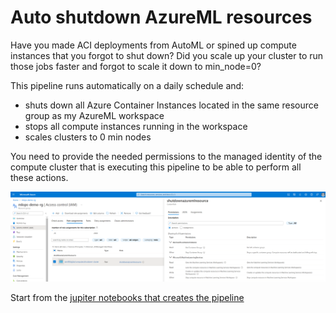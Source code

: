 # Auto shutdown AzureML resources

Have you made ACI deployments from AutoML or spined up compute instances that you forgot to shut down? Did you scale up your cluster to run those jobs faster and forgot to scale it down to min_node=0?

This pipeline runs automatically on a daily schedule and:
- shuts down all Azure Container Instances located in the same resource group as my AzureML workspace
- stops all compute instances running in the workspace
- scales clusters to 0 min nodes

You need to provide the needed permissions to the managed identity of the compute cluster that is executing this pipeline to be able to perform all these actions.

![Cluster's permissions in the portal](./ClustersManagedIdentityPermissions.png)

Start from the [jupiter notebooks that creates the pipeline](./ScheduleAutoShutdown.ipynb)
